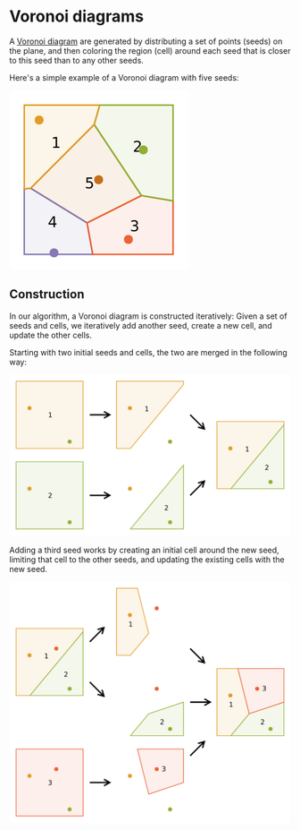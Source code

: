 # Voronoi diagrams

A [Voronoi diagram](https://en.wikipedia.org/wiki/Voronoi_diagram) are generated
by distributing a set of points (seeds) on the plane, and then coloring the
region (cell) around each seed that is closer to this seed than to any other
seeds.

Here's a simple example of a Voronoi diagram with five seeds:

![](3_full_voronoi.svg)

## Construction

In our algorithm, a Voronoi diagram is constructed iteratively: Given a set of
seeds and cells, we iteratively add another seed, create a new cell, and update
the other cells.

Starting with two initial seeds and cells, the two are merged in the following
way:

![](1_cut_polygon.svg)

Adding a third seed works by creating an initial cell around the new seed,
limiting that cell to the other seeds, and updating the existing cells with the
new seed.

![](2_add_polygon.svg)
